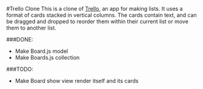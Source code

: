 #Trello Clone
This is a clone of [Trello](https://trello.com/), an app for making lists. It uses a format of cards stacked in vertical columns. The cards contain text, and can be dragged and dropped to reorder them within their current list or move them to another list.

###DONE:
* Make Board.js model
* Make Boards.js collection

###TODO:
* Make Board show view render itself and its cards
